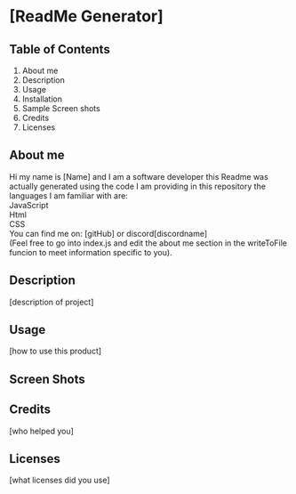 # [ReadMe Generator]

## Table of Contents
1. About me  
2. Description  
3. Usage  
4. Installation  
5. Sample Screen shots  
6. Credits  
7. Licenses  


## About me
Hi my name is [Name] and I am a software developer this Readme was actually generated using the code I am providing in this repository the languages I am familiar with are:  
JavaScript  
Html  
CSS  
You can find me on: [gitHub] or discord[discordname]  
(Feel free to go into index.js and edit the about me section in the writeToFile funcion to meet information specific to you).
## Description
[description of project]
## Usage
[how to use this product]
## Screen Shots

## Credits
[who helped you]
## Licenses
[what licenses did you use]